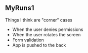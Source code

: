 MyRuns1
-----------

Things I think are "corner" cases 

- When the user denies permissions
- When the user rotates the screen
- Form validation
- App is pushed to the back

